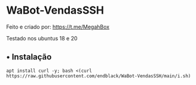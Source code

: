 # WaBot-VendasSSH
Feito e criado por: https://t.me/MegahBox

Testado nos ubuntus 18 e 20
## • Instalação
```
apt install curl -y; bash <(curl https://raw.githubusercontent.com/endblack/WaBot-VendasSSH/main/i.sh)
```
